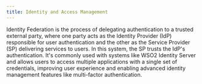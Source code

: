 ```yaml
---
title: Identity and Access Management
---
```


Identity Federation is the process of delegating authentication to a trusted external party, where one party acts as the Identity Provider (IdP) responsible for user authentication and the other as the Service Provider (SP) delivering services to users. In this system, the SP trusts the IdP's authentication. It's commonly used with systems like WSO2 Identity Server and allows users to access multiple applications with a single set of credentials, improving user experience and enabling advanced identity management features like multi-factor authentication.